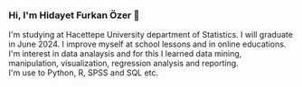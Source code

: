### Hi, I'm Hidayet Furkan Özer 👋


I'm studying at Hacettepe University department of Statistics. I will graduate in June 2024.
I improve myself at school lessons and in online educations.
I'm interest in data analaysis and for this I learned data mining, manipulation, visualization, regression analysis and reporting.  
I'm use to Python, R, SPSS and SQL etc.

